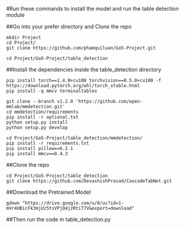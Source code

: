 #Run these commands to install the model and run the table detection module

##Go into your prefer directory and Clone the repo


```
mkdir Project
cd Project/
git clone https://github.com/phamquiluan/Go5-Project.git

cd Project/Go5-Project/table_detection
```

##Install the dependencies inside the table_detection directory

```
pip install torch==1.4.0+cu100 torchvision==0.5.0+cu100 -f https://download.pytorch.org/whl/torch_stable.html
pip install -q mmcv terminaltables

git clone --branch v1.2.0 'https://github.com/open-mmlab/mmdetection.git'
cd mmdetection/requirements
pip install -r optional.txt
python setup.py install
python setup.py develop

cd Project/Go5-Project/table_detection/mmdetection/
pip install -r requirements.txt
pip install pillow==6.2.1
pip install mmcv==0.4.3
```

##Clone the repo
```
cd Project/Go5-Project/table_detection
git clone https://github.com/DevashishPrasad/CascadeTabNet.git
```

##Download the Pretrained Model
```
gdown "https://drive.google.com/u/0/uc?id=1-mVr4UBicFk3mjUz5tsVPjQ4jzRtiT7V&export=download"
```

##Then run the code in table_detection.py
